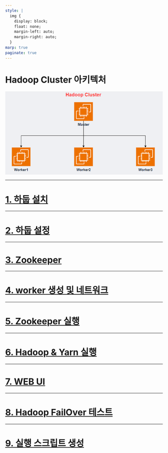 ```yaml
---
style: |
  img {
    display: block;
    float: none;
    margin-left: auto;
    margin-right: auto;
  }
marp: true
paginate: true
---
```

# Hadoop Cluster 아키텍처
![alt text](./img/image-62.png)

---
# [1. 하둡 설치](./1.%20하둡%20설치.md)

---
# [2. 하둡 설정](./2.%20하둡%20설정.md)

---
# [3. Zookeeper](./3.%20Zookeeper.md)

---
# [4. worker 생성 및 네트워크](./4.%20worker%20생성%20및%20네트워크.md)

---
# [5. Zookeeper 실행](./5.%20Zookeeper%20실행.md)

---
# [6. Hadoop & Yarn 실행](./6.%20Hadoop%20&%20Yarn%20실행.md)

---
# [7. WEB UI](./7.%20WEB%20UI.md)

---
# [8. Hadoop FailOver 테스트](./8.%20Hadoop%20FailOver%20테스트.md)

---
# [9. 실행 스크립트 생성](./9.%20실행%20스크립트%20생성.md)





